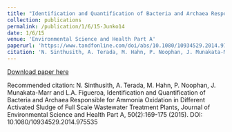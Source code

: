 ```yaml
---
title: "Identification and Quantification of Bacteria and Archaea Responsible for Ammonia Oxidation in Different Activated Sludge of Full Scale Wastewater Treatment Plants"
collection: publications
permalink: /publication/1/6/15-Junko14
date: 1/6/15
venue: 'Environmental Science and Health Part A'
paperurl: 'https://www.tandfonline.com/doi/abs/10.1080/10934529.2014.975535'
citation: 'N. Sinthusith, A. Terada, M. Hahn, P. Noophan, J. Munakata-Marr and L.A. Figueroa, Identification and Quantification of Bacteria and Archaea Responsible for Ammonia Oxidation in Different Activated Sludge of Full Scale Wastewater Treatment Plants, Journal of Environmental Science and Health Part A, 50(2):169-175 (2015). DOI: 10.1080/10934529.2014.975535'
---
```


<a href='https://www.tandfonline.com/doi/abs/10.1080/10934529.2014.975535'>Download paper here</a>

Recommended citation: N. Sinthusith, A. Terada, M. Hahn, P. Noophan, J. Munakata-Marr and L.A. Figueroa, Identification and Quantification of Bacteria and Archaea Responsible for Ammonia Oxidation in Different Activated Sludge of Full Scale Wastewater Treatment Plants, Journal of Environmental Science and Health Part A, 50(2):169-175 (2015). DOI: 10.1080/10934529.2014.975535